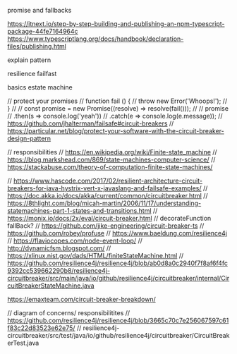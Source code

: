 promise and fallbacks

https://itnext.io/step-by-step-building-and-publishing-an-npm-typescript-package-44fe7164964c
https://www.typescriptlang.org/docs/handbook/declaration-files/publishing.html

explain pattern 

resilience failfast

basics estate machine

// protect your promises
// function fail () {
//     throw new Error('Whoops!');
// }
//
// const promise = new Promise((resolve) => resolve(fail()));
//
// promise
//     .then(s => console.log('yeah'))
//     .catch(e => console.log(e.message));
// https://github.com/jhalterman/failsafe#circuit-breakers
// https://particular.net/blog/protect-your-software-with-the-circuit-breaker-design-pattern

// responsibilities
// https://en.wikipedia.org/wiki/Finite-state_machine
// https://blog.markshead.com/869/state-machines-computer-science/
// https://stackabuse.com/theory-of-computation-finite-state-machines/

// https://www.hascode.com/2017/02/resilient-architecture-circuit-breakers-for-java-hystrix-vert-x-javaslang-and-failsafe-examples/
// https://doc.akka.io/docs/akka/current/common/circuitbreaker.html
// https://8thlight.com/blog/micah-martin/2006/11/17/understanding-statemachines-part-1-states-and-transitions.html
// https://monix.io/docs/2x/eval/circuit-breaker.html
// decorateFunction fallBack?
// https://github.com/jike-engineering/circuit-breaker-ts
// https://github.com/robey/profuse
// https://www.baeldung.com/resilience4j
// https://flaviocopes.com/node-event-loop/
// http://dynamicfsm.blogspot.com/
// https://xlinux.nist.gov/dads/HTML/finiteStateMachine.html
// https://github.com/resilience4j/resilience4j/blob/ab0d8a0c2940f7f8af6f4fc9392cc539662290b8/resilience4j-circuitbreaker/src/main/java/io/github/resilience4j/circuitbreaker/internal/CircuitBreakerStateMachine.java


https://emaxteam.com/circuit-breaker-breakdown/

   // diagram of concerns/ responsibilitites
// https://github.com/resilience4j/resilience4j/blob/3665c70c7e256067597c61f83c22d83523e62e75/
    // resilience4j-circuitbreaker/src/test/java/io/github/resilience4j/circuitbreaker/CircuitBreakerTest.java


